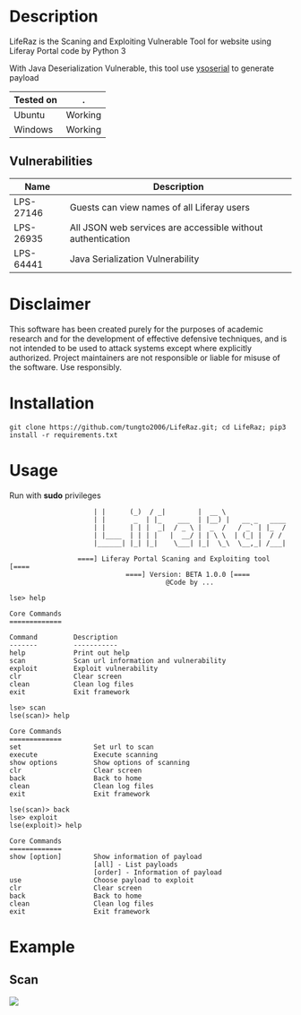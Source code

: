 # Description

LifeRaz is the Scaning and Exploiting Vulnerable Tool for website using Liferay Portal code by Python 3

With Java Deserialization Vulnerable, this tool use [ysoserial](https://github.com/frohoff/ysoserial) to generate payload

|Tested on|.
|---|---
|Ubuntu|Working
|Windows|Working

## Vulnerabilities
|Name|Description
|---|---
|LPS-27146|Guests can view names of all Liferay users
|LPS-26935|All JSON web services are accessible without authentication 
|LPS-64441|Java Serialization Vulnerability

# Disclaimer
This software has been created purely for the purposes of academic research and for the development of effective defensive techniques, and is not intended to be used to attack systems except where explicitly authorized. Project maintainers are not responsible or liable for misuse of the software. Use responsibly.

# Installation


```
git clone https://github.com/tungto2006/LifeRaz.git; cd LifeRaz; pip3 install -r requirements.txt
```


# Usage

Run with **sudo** privileges

```
                     | |      (_)  / _|        |  __ \               
                     | |       _  | |_    ___  | |__) |   __ _   ____
                     | |      | | |  _|  / _ \ |  _  /   / _` | |_  /
                     | |____  | | | |   |  __/ | | \ \  | (_| |  / / 
                     |______| |_| |_|    \___| |_|  \_\  \__,_| /___|
    
                 ====] Liferay Portal Scaning and Exploiting tool [====                 
                             ====] Version: BETA 1.0.0 [====                              
                                       @Code by ...                                       

lse> help

Core Commands
=============

Command         Description
-------         -----------
help            Print out help
scan            Scan url information and vulnerability
exploit         Exploit vulnerability
clr             Clear screen
clean           Clean log files
exit            Exit framework

lse> scan
lse(scan)> help

Core Commands
=============
set                  Set url to scan
execute              Execute scanning
show options         Show options of scanning
clr                  Clear screen
back                 Back to home
clean                Clean log files
exit                 Exit framework

lse(scan)> back
lse> exploit
lse(exploit)> help

Core Commands
=============
show [option]        Show information of payload
                     [all] - List payloads
                     [order] - Information of payload
use                  Choose payload to exploit
clr                  Clear screen
back                 Back to home
clean                Clean log files
exit                 Exit framework

```

# Example
## Scan
![](https://i.ibb.co/2WkFN63/Screenshot-from-2019-08-21-22-06-39.jpg)

